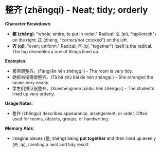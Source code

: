# **整齐 (zhěngqí) - Neat; tidy; orderly**

**Character Breakdown**:  
- **整 (zhěng)**: "whole; entire; to put in order." Radical: 攵 (pū, "tap/knock") on the right; 正 (zhèng, "correct/not crooked") on the left.  
- **齐 (qí)**: "even; uniform." Radical: 齐 (qí, "together") itself is the radical. The top resembles a row of things lined up.

**Examples**:  
- 房间很整齐。(Fángjiān hěn zhěngqí.) - The room is very tidy.  
- 她把书摆得很整齐。(Tā bǎ shū bǎi de hěn zhěngqí.) - She arranged the books very neatly.  
- 学生们排队很整齐。(Xuéshēngmen páiduì hěn zhěngqí.) - The students lined up very orderly.

**Usage Notes**:  
- 整齐 (zhěngqí) describes appearance, arrangement, or order. Often used for rooms, objects, groups, or handwriting.

**Memory Aids**:  
- Imagine pieces (整, zhěng) being **put together** and then lined up evenly (齐, qí), creating a neat and tidy result.